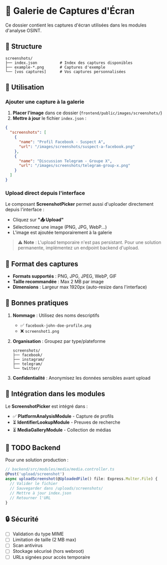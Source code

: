 # 📸 Galerie de Captures d'Écran

Ce dossier contient les captures d'écran utilisées dans les modules d'analyse OSINT.

## 📁 Structure

```
screenshots/
├── index.json          # Index des captures disponibles
├── example-*.png       # Captures d'exemple
└── [vos captures]      # Vos captures personnalisées
```

## 🎯 Utilisation

### Ajouter une capture à la galerie

1. **Placer l'image** dans ce dossier (`frontend/public/images/screenshots/`)
2. **Mettre à jour** le fichier `index.json` :

```json
{
  "screenshots": [
    {
      "name": "Profil Facebook - Suspect A",
      "url": "/images/screenshots/suspect-a-facebook.png"
    },
    {
      "name": "Discussion Telegram - Groupe X",
      "url": "/images/screenshots/telegram-group-x.png"
    }
  ]
}
```

### Upload direct depuis l'interface

Le composant **ScreenshotPicker** permet aussi d'uploader directement depuis l'interface :
- Cliquez sur **"📤 Upload"**
- Sélectionnez une image (PNG, JPG, WebP...)
- L'image est ajoutée temporairement à la galerie

> ⚠️ **Note** : L'upload temporaire n'est pas persistant. Pour une solution permanente, implémentez un endpoint backend d'upload.

## 🔧 Format des captures

- **Formats supportés** : PNG, JPG, JPEG, WebP, GIF
- **Taille recommandée** : Max 2 MB par image
- **Dimensions** : Largeur max 1920px (auto-resize dans l'interface)

## 🎨 Bonnes pratiques

1. **Nommage** : Utilisez des noms descriptifs
   - ✅ `facebook-john-doe-profile.png`
   - ❌ `screenshot1.png`

2. **Organisation** : Groupez par type/plateforme
   ```
   screenshots/
   ├── facebook/
   ├── instagram/
   ├── telegram/
   └── twitter/
   ```

3. **Confidentialité** : Anonymisez les données sensibles avant upload

## 🚀 Intégration dans les modules

Le **ScreenshotPicker** est intégré dans :
- ✅ **PlatformAnalysisModule** - Capture de profils
- ⏳ **IdentifierLookupModule** - Preuves de recherche
- ⏳ **MediaGalleryModule** - Collection de médias

## 📝 TODO Backend

Pour une solution production :

```typescript
// backend/src/modules/media/media.controller.ts
@Post('upload/screenshot')
async uploadScreenshot(@UploadedFile() file: Express.Multer.File) {
  // Valider le fichier
  // Sauvegarder dans /uploads/screenshots/
  // Mettre à jour index.json
  // Retourner l'URL
}
```

## 🔒 Sécurité

- [ ] Validation du type MIME
- [ ] Limitation de taille (2 MB max)
- [ ] Scan antivirus
- [ ] Stockage sécurisé (hors webroot)
- [ ] URLs signées pour accès temporaire
